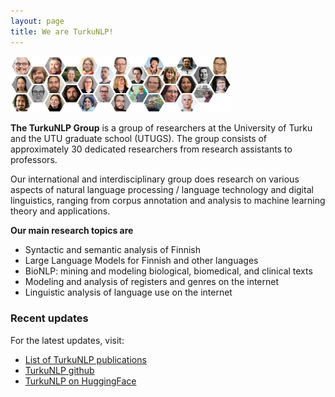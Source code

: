 ```yaml
---
layout: page
title: We are TurkuNLP!
---
```


<img src="assets/images/turkunlp_honeycomb.jpg" alt="Banner Image" style="width:70%; height:auto; margin:auto;">

**The TurkuNLP Group** is a group of researchers at the University of Turku and the UTU graduate school (UTUGS). The group consists of approximately 30 dedicated researchers from research assistants to professors.

Our international and interdisciplinary group does research on various aspects of natural language processing / language technology and digital linguistics, ranging from corpus annotation and analysis to machine learning theory and applications.

**Our main research topics are**
* Syntactic and semantic analysis of Finnish
* Large Language Models for Finnish and other languages
* BioNLP: mining and modeling biological, biomedical, and clinical texts
* Modeling and analysis of registers and genres on the internet
* Linguistic analysis of language use on the internet

### Recent updates

For the latest updates, visit:

* [List of TurkuNLP publications](publications.html)
* [TurkuNLP github](https://github.com/turkunlp)
* [TurkuNLP on HuggingFace](https://huggingface.co/TurkuNLP)


